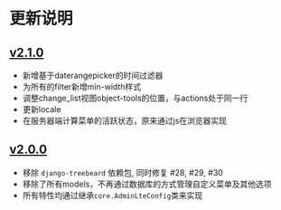 # 更新说明


## [v2.1.0](https://github.com/wuyue92tree/django-adminlte-ui/releases/tag/2.1.0)
- 新增基于daterangepicker的时间过滤器
- 为所有的filter新增min-width样式
- 调整change_list视图object-tools的位置，与actions处于同一行
- 更新locale
- 在服务器端计算菜单的活跃状态，原来通过js在浏览器实现

## [v2.0.0](https://github.com/wuyue92tree/django-adminlte-ui/releases/tag/2.0.0)
- 移除 `django-treebeard` 依赖包, 同时修复 #28, #29, #30
- 移除了所有models，不再通过数据库的方式管理自定义菜单及其他选项
- 所有特性均通过继承`core.AdminLteConfig`类来实现